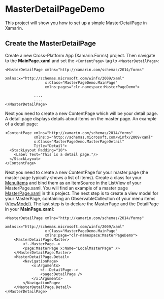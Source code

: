 # MasterDetailPageDemo
This project will show you how to set up a simple MasterDetailPage in Xamarin.

## Create the MasterDetailPage
Create a new Cross-Platform App (Xamarin.Forms) project. 
Then navigate to the **MainPage.xaml** and set the ```<ContentPage>``` tag to ```<MasterDetailPage>```:
```xaml
<MasterDetailPage xmlns="http://xamarin.com/schemas/2014/forms"
                  xmlns:x="http://schemas.microsoft.com/winfx/2009/xaml"
                  x:Class="MasterPageDemo.MainPage"
                  xmlns:pages="clr-namespace:MasterPageDemo">
             
             ....
             ....
</MasterDetailPage>
``` 
Next you need to create a new ContentPage which will be your detail page.
A detail page displays details about items on the master page.
An example of a detail page:
``` xaml
<ContentPage xmlns="http://xamarin.com/schemas/2014/forms"
             xmlns:x="http://schemas.microsoft.com/winfx/2009/xaml"
             x:Class="MasterPageDemo.MasterPageDetail"
             Title="Detail">
  <StackLayout Padding="10">
    <Label Text="This is a detail page."/>
  </StackLayout>
</ContentPage>
``` 
Next you need to create a new ContentPage for your master page (the master page typically shows a list of items).
Create a class for your [MenuItems](https://github.com/blitzard7/MasterDetailPageDemo/blob/master/src/MasterDemo/MasterDemo/MenuItem.cs) and bind them as an ItemSource in the ListView of your MasterPage.xaml.
You will find an example of a master page [MasterPage.xaml](https://github.com/blitzard7/MasterDetailPageDemo/blob/master/src/MasterDemo/MasterDemo/MasterPage.xaml) in this project. 
The next step is to create a view model for your MasterPage, containing an ObservableCollection of your menu items ([ViewModel](https://github.com/blitzard7/MasterDetailPageDemo/blob/master/src/MasterDemo/MasterDemo/MasterPageViewModel.cs)).
The last step is to declare the MasterPage and the DetailPage in your **MainPage.xaml**:
``` xaml
<MasterDetailPage xmlns="http://xamarin.com/schemas/2014/forms"
                  xmlns:x="http://schemas.microsoft.com/winfx/2009/xaml"
                  x:Class="MasterPageDemo.MainPage"
                  xmlns:page="clr-namespace:MasterPageDemo">
    <MasterDetailPage.Master>
        <!--MasterPage-->
        <page:MasterPage x:Name="LocalMasterPage" />
    </MasterDetailPage.Master>
    <MasterDetailPage.Detail>
        <NavigationPage>
            <x:Arguments>
                <!--DetailPage-->
                <page:DetailPage />
            </x:Arguments>
        </NavigationPage>
    </MasterDetailPage.Detail>
</MasterDetailPage>
```

